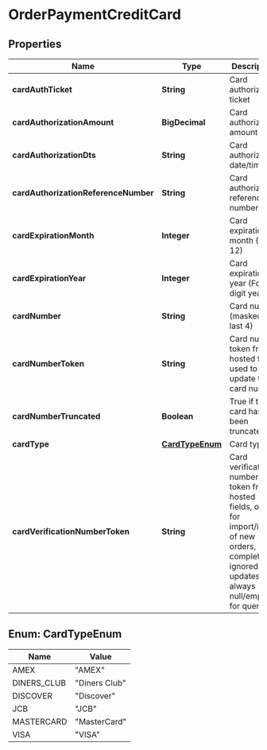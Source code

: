 

# OrderPaymentCreditCard


## Properties

| Name | Type | Description | Notes |
|------------ | ------------- | ------------- | -------------|
|**cardAuthTicket** | **String** | Card authorization ticket |  [optional] |
|**cardAuthorizationAmount** | **BigDecimal** | Card authorization amount |  [optional] |
|**cardAuthorizationDts** | **String** | Card authorization date/time |  [optional] |
|**cardAuthorizationReferenceNumber** | **String** | Card authorization reference number |  [optional] |
|**cardExpirationMonth** | **Integer** | Card expiration month (1-12) |  [optional] |
|**cardExpirationYear** | **Integer** | Card expiration year (Four digit year) |  [optional] |
|**cardNumber** | **String** | Card number (masked to last 4) |  [optional] |
|**cardNumberToken** | **String** | Card number token from hosted fields used to update the card number |  [optional] |
|**cardNumberTruncated** | **Boolean** | True if the card has been truncated |  [optional] |
|**cardType** | [**CardTypeEnum**](#CardTypeEnum) | Card type |  [optional] |
|**cardVerificationNumberToken** | **String** | Card verification number token from hosted fields, only for import/insert of new orders, completely ignored for updates, and always null/empty for queries |  [optional] |



## Enum: CardTypeEnum

| Name | Value |
|---- | -----|
| AMEX | &quot;AMEX&quot; |
| DINERS_CLUB | &quot;Diners Club&quot; |
| DISCOVER | &quot;Discover&quot; |
| JCB | &quot;JCB&quot; |
| MASTERCARD | &quot;MasterCard&quot; |
| VISA | &quot;VISA&quot; |



